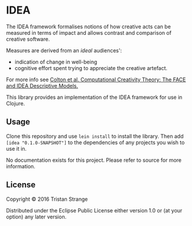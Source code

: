 # IDEA

The IDEA framework formalises notions of how creative acts can be measured in
terms of impact and allows contrast and comparison of creative software.

Measures are derived from an *ideal* audiences':
- indication of change in well-being
- cognitive effort spent trying to appreciate the creative artefact.

For more info see [Colton et al. Computational Creativity Theory: The FACE and IDEA Descriptive Models.][1]

This library provides an implementation of the IDEA framework for use in Clojure.

## Usage

Clone this repository and use `lein install` to install the library. Then add
`[idea "0.1.0-SNAPSHOT"]` to the dependencies of any projects you wish to use it
in.

No documentation exists for this project. Please refer to source for more
information.

## License

Copyright © 2016 Tristan Strange

Distributed under the Eclipse Public License either version 1.0 or (at
your option) any later version.

[1]: http://computationalcreativity.net/iccc2011/proceedings/the_foundational/colton_1_iccc11.pdf "CCT: the FACE and IDEA Descriptive Models"
